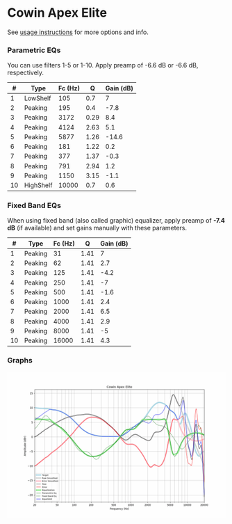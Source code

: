 # Cowin Apex Elite
See [usage instructions](https://github.com/jaakkopasanen/AutoEq#usage) for more options and info.

### Parametric EQs
You can use filters 1-5 or 1-10. Apply preamp of -6.6 dB or -6.6 dB, respectively.

|   # | Type      |   Fc (Hz) |    Q |   Gain (dB) |
|-----|-----------|-----------|------|-------------|
|   1 | LowShelf  |       105 | 0.7  |         7   |
|   2 | Peaking   |       195 | 0.4  |        -7.8 |
|   3 | Peaking   |      3172 | 0.29 |         8.4 |
|   4 | Peaking   |      4124 | 2.63 |         5.1 |
|   5 | Peaking   |      5877 | 1.26 |       -14.6 |
|   6 | Peaking   |       181 | 1.22 |         0.2 |
|   7 | Peaking   |       377 | 1.37 |        -0.3 |
|   8 | Peaking   |       791 | 2.94 |         1.2 |
|   9 | Peaking   |      1150 | 3.15 |        -1.1 |
|  10 | HighShelf |     10000 | 0.7  |         0.6 |

### Fixed Band EQs
When using fixed band (also called graphic) equalizer, apply preamp of **-7.4 dB** (if available) and set gains manually with these parameters.

|   # | Type    |   Fc (Hz) |    Q |   Gain (dB) |
|-----|---------|-----------|------|-------------|
|   1 | Peaking |        31 | 1.41 |         7   |
|   2 | Peaking |        62 | 1.41 |         2.7 |
|   3 | Peaking |       125 | 1.41 |        -4.2 |
|   4 | Peaking |       250 | 1.41 |        -7   |
|   5 | Peaking |       500 | 1.41 |        -1.6 |
|   6 | Peaking |      1000 | 1.41 |         2.4 |
|   7 | Peaking |      2000 | 1.41 |         6.5 |
|   8 | Peaking |      4000 | 1.41 |         2.9 |
|   9 | Peaking |      8000 | 1.41 |        -5   |
|  10 | Peaking |     16000 | 1.41 |         4.3 |

### Graphs
![](./Cowin%20Apex%20Elite.png)
